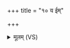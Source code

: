 +++
title = "१० य ईम्"

+++
<details><summary>मूलम् (VS)</summary>

य ईं॑ च॒कार॒ न सो अ॒स्य वे॑द॒ य ईं॑ द॒दर्श॒ हिरु॒गिन्नु तस्मा॑त्।  
स मा॒तुर्योना॒ परि॑वीतो अ॒न्तर्ब॑हुप्र॒जा निरृ॑ति॒रा वि॑वेश ॥
</details>